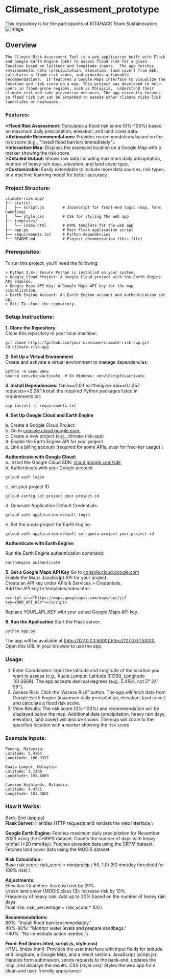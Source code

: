 # Climate_risk_assesment_prototype
This repository is for the participants of KITAHACK Team Sustainovators
![image](https://github.com/user-attachments/assets/5849d1a9-747d-461d-8098-68ce9951b1de)

## Overview
`
The Climate Risk Assessment Tool is a web application built with Flask and Google Earth Engine (GEE) to assess flood risk for a given location based on latitude and longitude inputs. 
The app fetches environmental data (precipitation, elevation, land cover) from GEE, calculates a flood risk score, and provides actionable recommendations. 
It features a Google Maps interface to visualize the location and risk score on a map. This project was developed to help users in flood-prone regions, such as Malaysia, 
understand their climate risk and take preventive measures. The app currently focuses on flood risk but can be extended to assess other climate risks like landslides or heatwaves.
`
### Features:
**>Flood Risk Assessment:** Calculates a flood risk score (0%–100%) based on maximum daily precipitation, elevation, and land cover data.\
**>Actionable Recommendations:** Provides recommendations based on the risk score (e.g., "Install flood barriers immediately").\
**>Interactive Map**: Displays the assessed location on a Google Map with a marker showing the risk score.\
**>Detailed Output:** Shows raw data including maximum daily precipitation, number of heavy rain days, elevation, and land cover type.\
**>Customizable:** Easily extendable to include more data sources, risk types, or a machine learning model for better accuracy.

### Project Structure:
```
climate-risk-app/
├── static/
│   ├── script.js        # JavaScript for front-end logic (map, form handling)
│   └── style.css        # CSS for styling the web app
├── templates/
│   └── index.html       # HTML template for the web app
├── app.py               # Main Flask application script
├── requirements.txt     # Python dependencies
└── README.md            # Project documentation (this file)
```

### Prerequisites:
To run this project, you’ll need the following:
```
> Python 3.8+: Ensure Python is installed on your system.
> Google Cloud Project: A Google Cloud project with the Earth Engine API enabled.
> Google Maps API Key: A Google Maps API key for the map visualization.
> Earth Engine Account: An Earth Engine account and authentication set up.
> Git: To clone the repository.
```
### Setup Instructions:
**1. Clone the Repository**\
Clone this repository to your local machine:
```
git clone https://github.com/your-username/climate-risk-app.git
cd climate-risk-app
```
**2. Set Up a Virtual Environment**\
Create and activate a virtual environment to manage dependencies:
```
python -m venv venv
source venv/bin/activate  # On Windows: venv\Scripts\activate
```
**3. Install Dependencies:**
flask==2.0.1
earthengine-api==0.1.357
requests==2.28.1
Install the required Python packages listed in requirements.txt:
```
pip install -r requirements.txt
```
**4. Set Up Google Cloud and Earth Engine**

a. Create a Google Cloud Project:\
b. Go to [console.cloud.google.com.](console.cloud.google.com)\
c. Create a new project (e.g., climate-risk-app)\
d. Enable the Earth Engine API for your project.\
e. Link a billing account (required for some APIs, even for free-tier usage).\

**Authenticate with Google Cloud:**\
a. Install the Google Cloud SDK: [cloud.google.com/sdk](cloud.google.com/sdk)\
b. Authenticate with your Google account
```
gcloud auth login
```
c. set your project ID
```
gcloud config set project your-project-id
```
d. Generate Application Default Credentials:
```
gcloud auth application-default login
```
e. Set the quota project for Earth Engine:
```
gcloud auth application-default set-quota-project your-project-id
```

**Authenticate with Earth Engine:**

Run the Earth Engine authentication command:
```
earthengine authenticate
```
**5. Get a Google Maps API Key**
Go to [console.cloud.google.com](console.cloud.google.com)\
Enable the Maps JavaScript API for your project.\
Create an API key under APIs & Services > Credentials.\
Add the API key to templates/index.html:
```
<script src="https://maps.googleapis.com/maps/api/js?key=YOUR_API_KEY"></script>
```
Replace YOUR_API_KEY with your actual Google Maps API key.

**6. Run the Application**
Start the Flask server:
```
python app.py
```
The app will be available at [http://127.0.0.1:5000](http://127.0.0.1:5000). Open this URL in your browser to use the app.

### Usage:
1. Enter Coordinates:
Input the latitude and longitude of the location you want to assess (e.g., Kuala Lumpur: Latitude 3.1390, Longitude 101.6869).
The app accepts decimal degrees (e.g., 5.4164, not 5° 24' 59").
2. Assess Risk:
Click the "Assess Risk" button.
The app will fetch data from Google Earth Engine (maximum daily precipitation, elevation, land cover) and calculate a flood risk score.
3. View Results:
The risk score (0%–100%) and recommendation will be displayed below the map.
Additional data (precipitation, heavy rain days, elevation, land cover) will also be shown.
The map will zoom to the specified location with a marker showing the risk score.

### Example Inputs:
```
Penang, Malaysia:
Latitude: 5.4164
Longitude: 100.3327

Kuala Lumpur, Malaysia:
Latitude: 3.1390
Longitude: 101.6869

Cameron Highlands, Malaysia:
Latitude: 4.4721
Longitude: 101.3801
```
### How It Works:
Back-End (app.py)\
**Flask Server:** Handles HTTP requests and renders the web interface.\

**Google Earth Engine:**
Fetches maximum daily precipitation for November 2023 using the CHIRPS dataset.
Counts the number of days with heavy rainfall (>20 mm/day).
Fetches elevation data using the SRTM dataset.
Fetches land cover data using the MODIS dataset.

**Risk Calculation:**\
Base risk score: risk_score = min(precip / 50, 1.0) (50 mm/day threshold for 100% risk).\

**Adjustments:**\
Elevation <5 meters: Increase risk by 20%.\
Urban land cover (MODIS class 13): Increase risk by 10%.\
Frequency of heavy rain: Add up to 30% based on the number of heavy rain days.\
Final risk: risk_percentage = risk_score * 100.\

**Recommendations:**\
80%: "Install flood barriers immediately."\
40%-80%: "Monitor water levels and prepare sandbags."\
<40%: "No immediate action needed."\

**Front-End (index.html, script.js, style.css)**\
HTML (index.html): Provides the user interface with input fields for latitude and longitude, a Google Map, and a result section.
JavaScript (script.js): Handles form submission, sends requests to the back-end, updates the map, and displays the results.
CSS (style.css): Styles the web app for a clean and user-friendly appearance.




